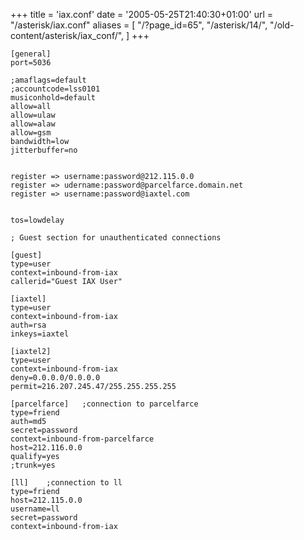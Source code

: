 +++
title = 'iax.conf'
date = '2005-05-25T21:40:30+01:00'
url = "/asterisk/iax.conf"
aliases = [
    "/?page_id=65",
    "/asterisk/14/",
    "/old-content/asterisk/iax_conf/",
]
+++

```
[general]
port=5036

;amaflags=default
;accountcode=lss0101
musiconhold=default
allow=all
allow=ulaw
allow=alaw
allow=gsm
bandwidth=low
jitterbuffer=no


register => username:password@212.115.0.0
register => udername:password@parcelfarce.domain.net	
register => username:password@iaxtel.com				


tos=lowdelay

; Guest section for unauthenticated connections

[guest]
type=user
context=inbound-from-iax
callerid="Guest IAX User"

[iaxtel]
type=user
context=inbound-from-iax
auth=rsa
inkeys=iaxtel

[iaxtel2]
type=user
context=inbound-from-iax
deny=0.0.0.0/0.0.0.0
permit=216.207.245.47/255.255.255.255

[parcelfarce]	;connection to parcelfarce
type=friend
auth=md5
secret=password
context=inbound-from-parcelfarce
host=212.116.0.0
qualify=yes
;trunk=yes

[ll]	;connection to ll
type=friend
host=212.115.0.0
username=ll
secret=password
context=inbound-from-iax
```